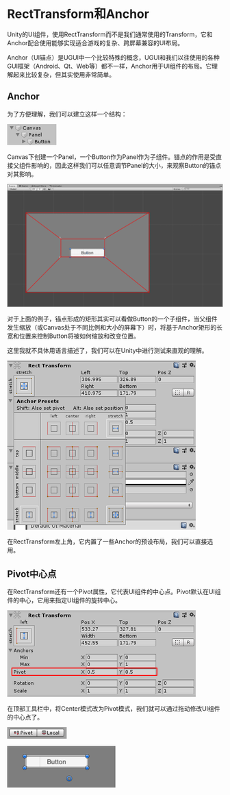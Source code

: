 # RectTransform和Anchor

Unity的UI组件，使用RectTransform而不是我们通常使用的Transform，它和Anchor配合使用能够实现适合游戏的复杂、跨屏幕兼容的UI布局。

Anchor（UI锚点）是UGUI中一个比较特殊的概念，UGUI和我们以往使用的各种GUI框架（Android、Qt、Web等）都不一样，Anchor用于UI组件的布局。它理解起来比较复杂，但其实使用非常简单。

## Anchor

为了方便理解，我们可以建立这样一个结构：

![](res/1.png)

Canvas下创建一个Panel，一个Button作为Panel作为子组件。锚点的作用是受直接父组件影响的，因此这样我们可以任意调节Panel的大小，来观察Button的锚点对其影响。

![](res/2.png)

对于上面的例子，锚点形成的矩形其实可以看做Button的一个子组件，当父组件发生缩放（或Canvas处于不同比例和大小的屏幕下）时，将基于Anchor矩形的长宽和位置来控制Button将被如何缩放和改变位置。

这里我就不具体用语言描述了，我们可以在Unity中进行测试来直观的理解。

![](res/3.png)

在RectTransform左上角，它内置了一些Anchor的预设布局，我们可以直接选用。

## Pivot中心点

在RectTransform还有一个Pivot属性，它代表UI组件的中心点。Pivot默认在UI组件的中心，它用来指定UI组件的旋转中心。

![](res/4.png)

在顶部工具栏中，将Center模式改为Pivot模式，我们就可以通过拖动修改UI组件的中心点了。

![](res/5.png)

![](res/6.png)
